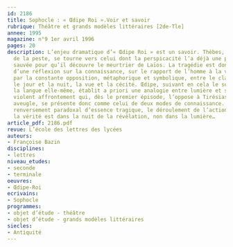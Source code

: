 ```yaml
---
id: 2186
title: Sophocle : « Œdipe Roi ».Voir et savoir 
rubrique: Théâtre et grands modèles littéraires [2de-Tle]
annee: 1995
magazine: n°9 1er avril 1996
pages: 20
description: L’enjeu dramatique d’« Œdipe Roi » est un savoir. Thèbes, en effet, frappée
  de la peste, se tourne vers celui dont la perspicacité l’a déjà une première fois
  sauvée pour qu’il découvre le meurtrier de Laïos. La tragédie est donc porteuse
  d’une réflexion sur la connaissance, sur le rapport de l’homme à la vérité qui s’exprime
  par la constante opposition, métaphorique et symbolique, entre le clair et l’obscur,
  le jour et la nuit, la vue et la cécité. Œdipe, suivant en cela le sens commun et
  la langue elle-même, établit a priori une analogie entre lumière et savoir ; le
  violent affrontement qui, dès le premier épisode, l’oppose à Tirésias, le devin
  aveugle, se présente donc comme celui de deux modes de connaissance. Or, par un
  renversement paradoxal d’essence tragique, le déroulement de l’action prouve que
  la vérité est dans la nuit de la révélation, non dans la lumière…
article_pdf: 2186.pdf
revue: L’école des lettres des lycées
auteurs:
- Françoise Bazin
disciplines:
- lettres
niveau_etudes:
- seconde
- terminale
oeuvres:
- Œdipe-Roi
ecrivains:
- Sophocle
programmes:
- objet d’étude - théâtre
- objet d’étude - grands modèles littéraires
siecles:
- Antiquité
---
```

